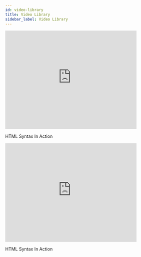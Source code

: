 ```yaml
---
id: video-library
title: Video Library
sidebar_label: Video Library
---
```



<div class="video-container">

<div class="video-box">
    <div class="video-responsive">
        <iframe width="420" height="315" src="https://www.youtube.com/embed/nMmX4m4jFCY?autoplay=0&rel=0" frameborder="0" allowfullscreen></iframe>
    </div>
    <p>HTML Syntax In Action</p>
</div>

<div class="video-box">
    <div class="video-responsive">
        <iframe width="420" height="315" src="https://www.youtube.com/embed/nMmX4m4jFCY?autoplay=0&rel=0" frameborder="0" allowfullscreen></iframe>
    </div>
    <p>HTML Syntax In Action</p>
</div>



</div>